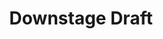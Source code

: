 ---
layout: game
title:  "Downstage Draft"
location: Games/DownstageDraft.html
width: 960
height: 600
desc: "A boy, bored at the theater, wanders backstage and encounters a different kind of challenge"
time: 7 days
made: Kongregate Game Jam
jampage: https://www.kongregate.com/games/theijzm/downstage-draft
display-order: 1
music:
    1: "Uncalled Intermission"
    2: "An Act of Boredom"
    3: "Wind Break"
    4: "Level Complete"
bandcamp: https://random-storykeeper.bandcamp.com/album/downstage-draft-ost
controls: |
    <b>Arrow keys</b> or <b>WASD</b> - Move <br>
    <b>Z</b> - Jump<br>
    <b>X</b> - Change the fans direction<br>
instructions: |
    TODO
---